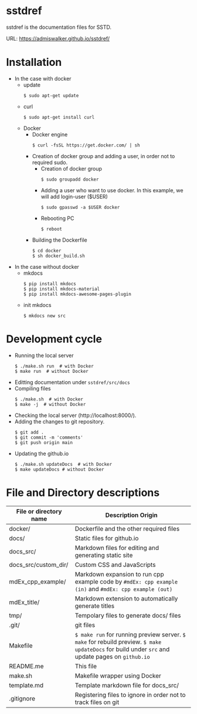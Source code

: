 # sstdref
sstdref is the documentation files for SSTD.

URL: https://admiswalker.github.io/sstdref/

# Installation
- In the case with docker
  - update
    ```
    $ sudo apt-get update
    ```
  - curl
    ```
    $ sudo apt-get install curl
    ```
  - Docker
    - Docker engine
      ```
      $ curl -fsSL https://get.docker.com/ | sh
      ```
    - Creation of docker group and adding a user, in order not to required sudo.
      - Creation of docker group
        ```
        $ sudo groupadd docker
        ```
      - Adding a user who want to use docker. In this example, we will add login-user ($USER)
        ```
        $ sudo gpasswd -a $USER docker
        ```
      - Rebooting PC
        ```
        $ reboot
        ```
    - Building the Dockerfile
      ```
      $ cd docker
      $ sh docker_build.sh
      ```
- In the case without docker
  - mkdocs
    ```
    $ pip install mkdocs
    $ pip install mkdocs-material
    $ pip install mkdocs-awesome-pages-plugin
    ```
  - init mkdocs
    ```
    $ mkdocs new src
    ```
# Development cycle
- Running the local server
  ```
  $ ./make.sh run  # with Docker
  $ make run  # without Docker
  ```
- Editting documentation under ```sstdref/src/docs```
- Compiling files
  ```
  $ ./make.sh  # with Docker
  $ make -j  # without Docker
  ```
- Checking the local server (http://localhost:8000/).
- Adding the changes to git repository.
  ```
  $ git add .
  $ git commit -m 'comments'
  $ git push origin main
  ```
- Updating the github.io
  ```
  $ ./make.sh updateDocs  # with Docker
  $ make updateDocs # without Docker
  ```

# File and Directory descriptions

| File or directory name | Description Origin |
| ---------------------- | ------------------ |
| docker/                | Dockerfile and the other required files |
| docs/                  | Static files for github.io |
| docs_src/              | Markdown files for editing and generating static site |
| docs_src/custom_dir/   | Custom CSS and JavaScripts |
| mdEx_cpp_example/      | Markdown expansion to run cpp example code by ```#mdEx: cpp example (in)``` and ```#mdEx: cpp example (out)``` |
| mdEx_title/            | Markdown extension to automatically generate titles |
| tmp/                   | Tempolary files to generate docs/ files |
| .git/                  | git files          |
| Makefile               | ```$ make run``` for running preview server. ```$ make``` for rebuild preview. ```$ make updateDocs``` for build under ```src``` and update pages on ```github.io``` |
| README.me              | This file          |
| make.sh                | Makefile wrapper using Docker |
| template.md            | Template markdown file for docs_src/ |
| .gitignore             | Registering files to ignore in order not to track files on git |
